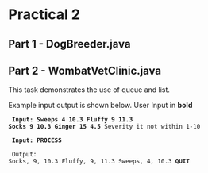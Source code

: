 # Practical 2

## Part 1 - DogBreeder.java

## Part 2 - WombatVetClinic.java
This task demonstrates the use of queue and list.

Example input output is shown below. User Input in **bold**
    <pre><code> 
    <b>Input:
    Sweeps 4 10.3
    Fluffy 9 11.3
    Socks 9 10.3
    Ginger 15 4.5</b>
      Severity it not within 1-10
    </code></pre>
    <pre><code> 
    <b>Input:
    PROCESS</b>
    </code></pre>
    <pre><code> 
    Output:
    Socks, 9, 10.3
    Fluffy, 9, 11.3
    Sweeps, 4, 10.3
    <b>QUIT</b>
    </code></pre>
